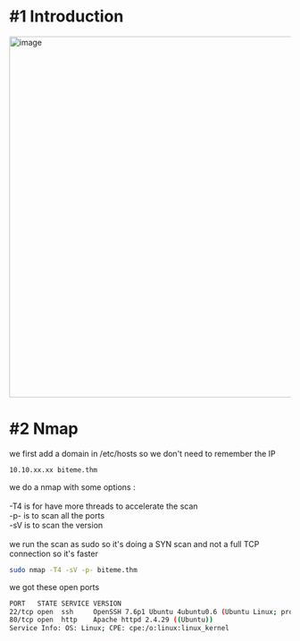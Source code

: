 # #1 Introduction
<img width="646" alt="image" src="https://github.com/MaTe0r/tryhackme.com/assets/94843357/e998120e-2791-4ea6-81ec-d45726ecb49f">

# #2 Nmap

we first add a domain in /etc/hosts so we don't need to remember the IP
```bash
10.10.xx.xx biteme.thm
```

we do a nmap with some options :\
\
-T4 is for have more threads to accelerate the scan\
-p- is to scan all the ports\
-sV is to scan the version\
\
we run the scan as sudo so it's doing a SYN scan and not a full TCP connection so it's faster

```bash
sudo nmap -T4 -sV -p- biteme.thm
```

we got these open ports
```bash
PORT   STATE SERVICE VERSION
22/tcp open  ssh     OpenSSH 7.6p1 Ubuntu 4ubuntu0.6 (Ubuntu Linux; protocol 2.0)
80/tcp open  http    Apache httpd 2.4.29 ((Ubuntu))
Service Info: OS: Linux; CPE: cpe:/o:linux:linux_kernel
```


